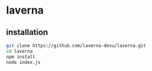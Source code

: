 # laverna

## installation

```sh
git clone https://github.com/laverna-desu/laverna.git
cd laverna
npm install
node index.js
```